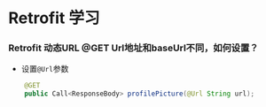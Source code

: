 Retrofit 学习
===========

### Retrofit 动态URL @GET Url地址和baseUrl不同，如何设置？

- 设置`@Url`参数

```java
    @GET
    public Call<ResponseBody> profilePicture(@Url String url);
```


